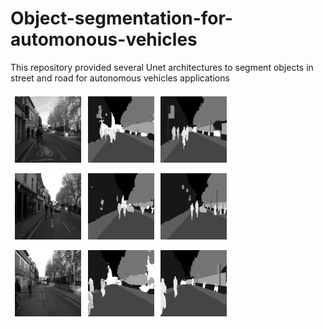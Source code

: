 # Object-segmentation-for-automonous-vehicles
This repository provided several Unet architectures to segment objects in street and road for autonomous vehicles applications

![My Image](VGG_Unet.png)
![My Image](download.png)
![My Image](tiny_unet.png)
